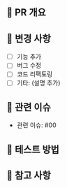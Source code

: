 ## 📌 PR 개요
<!-- PR의 목적을 간단히 설명하세요. -->

## 🔨 변경 사항
<!-- 어떤 변경이 이루어졌는지 상세히 기술하세요. -->

- [ ] 기능 추가
- [ ] 버그 수정
- [ ] 코드 리팩토링
- [ ] 기타: (설명 추가)

## 🎯 관련 이슈
<!-- 이 PR과 연결된 이슈가 있다면, #이슈번호를 추가하세요. -->
- 관련 이슈: #00

## 📝 테스트 방법
<!-- 변경 사항이 정상적으로 동작하는지 테스트하는 방법을 설명하세요. -->

## 📌 참고 사항
<!-- 리뷰어가 참고할 사항이 있다면 추가하세요. -->
